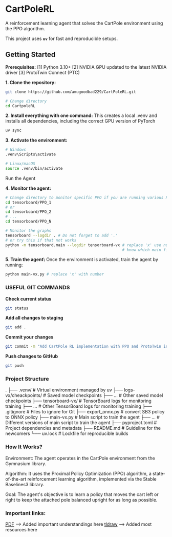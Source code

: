 # CartPoleRL

A reinforcement learning agent that solves the CartPole environment using the PPO algorithm.

This project uses **`uv`** for fast and reproducible setups.

## Getting Started

**Prerequisites:** 
[1] Python 3.10+
[2] NVIDIA GPU updated to the latest NVIDIA driver
[3] ProtoTwin Connect (PTC)

**1. Clone the repository:**
```bash
git clone https://github.com/amugoodbad229/CartPoleRL.git

# Change directory
cd CartpoleRL
```

**2. Install everything with one command:**
This creates a local .venv and installs all dependencies, including the correct GPU version of PyTorch

```bash
uv sync
```

**3. Activate the environment:**

```bash
# Windows
.venv\Scripts\activate

# Linux/macOS 
source .venv/bin/activate
```
Run the Agent

**4. Monitor the agent:**

```bash
# Change directory to monitor specific PPO if you are running various PPO models (optional)
cd tensorboard/PPO_1
# or
cd tensorboard/PPO_2 
# ...
cd tensorboard/PPO_N

# Monitor the graphs
tensorboard --logdir . # Do not forget to add '.'
# or try this if that not works
python -m tensorboard.main --logdir tensorboard-vx # replace 'x' use number 0, 1, 2 to 
                                                   # know which main file you re running
```

**5. Train the agent**\\
Once the environment is activated, train the agent by running:

```bash
python main-vx.py # replace 'x' with number
```

### USEFUL GIT COMMANDS

**Check current status**
```bash
git status
```

**Add all changes to staging**
```bash
git add .
```

**Commit your changes**
```bash
git commit -m "Add CartPole RL implementation with PPO and ProtoTwin integration"
```

**Push changes to GitHub**
```bash
git push
```

### Project Structure

.
├── .venv/                   # Virtual environment managed by uv
├── logs-vx/cheackpoints/    # Saved model checkpoints
├── ...                      # Other saved model checkpoints
├── tensorboard-vx/          # TensorBoard logs for monitoring training
├── ...                      # Other TensorBoard logs for monitoring training
├── .gitignore               # Files to ignore for Git
├── export_onnx.py           # convert SB3 policy to ONNX policy
├── main-vx.py               # Main script to train the agent
├── ...                      # Different versions of main script to train the agent
├── pyproject.toml           # Project dependencies and metadata
├── README.md                # Guideline for the newcomers
└── uv.lock                  # Lockfile for reproducible builds

### How It Works?

Environment: The agent operates in the CartPole environment from the Gymnasium library.

Algorithm: It uses the Proximal Policy Optimization (PPO) algorithm, a state-of-the-art reinforcement learning algorithm, implemented via the Stable Baselines3 library.

Goal: The agent's objective is to learn a policy that moves the cart left or right to keep the attached pole balanced upright for as long as possible.

### Important links:

[PDF](https://jumpshare.com/share/5R2Vt26zIvwhY93lSeQS) --> Added important understandings here
[tldraw](https://www.tldraw.com/f/T6oHe2VW4S5P4fRhE0Aqv?d=v-941.3915.2132.1013.0Nu4aCQvq1Lg7bbzkZt0N) --> Added most resources here
